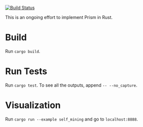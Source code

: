 [![Build Status](https://travis-ci.com/yangl1996/prism-rust.svg?token=HUqJJ7ZuGW1FW5vCJpjM&branch=master)](https://travis-ci.com/yangl1996/prism-rust)

This is an ongoing effort to implement Prism in Rust.

# Build

Run `cargo build`.

# Run Tests

Run `cargo test`. To see all the outputs, append `-- --no_capture`.

# Visualization

Run `cargo run --example self_mining` and go to `localhost:8888`.

